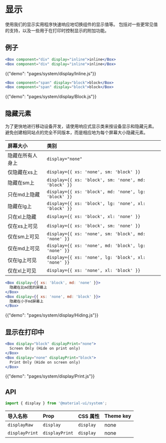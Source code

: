 # 显示

<p class="description">使用我们的显示实用程序快速响应地切换组件的显示值等。 包括对一些更常见值的支持，以及一些用于在打印时控制显示的附加功能。</p>

## 例子

```jsx
<Box component="div" display="inline">inline</Box>
<Box component="div" display="inline">inline</Box>
```

{{"demo": "pages/system/display/Inline.js"}}

```jsx
<Box component="span" display="block">block</Box>
<Box component="span" display="block">block</Box>
```

{{"demo": "pages/system/display/Block.js"}}

## 隐藏元素

为了更快地进行移动设备开发，请使用响应式显示类来按设备显示和隐藏元素。 避免创建相同站点的完全不同版本，而是相应地为每个屏幕大小隐藏元素。

| 屏幕大小     | 类别                                                   |
|:-------- |:---------------------------------------------------- |
| 隐藏在所有人身上 | `display="none"`                                     |
| 仅隐藏在xs上  | `display={{ xs: 'none', sm: 'block' }}`              |
| 隐藏在sm上   | `display={{ xs: 'block', sm: 'none', md: 'block' }}` |
| 只在md上隐藏  | `display={{ xs: 'block', md: 'none', lg: 'block' }}` |
| 隐藏在lg上   | `display={{ xs: 'block', lg: 'none', xl: 'block' }}` |
| 只在xl上隐藏  | `display={{ xs: 'block', xl: 'none' }}`              |
| 仅在xs上可见  | `display={{ xs: 'block', sm: 'none' }}`              |
| 仅在sm上可见  | `display={{ xs: 'none', sm: 'block', md: 'none' }}`  |
| 仅在md上可见  | `display={{ xs: 'none', md: 'block', lg: 'none' }}`  |
| 仅在lg上可见  | `display={{ xs: 'none', lg: 'block', xl: 'none' }}`  |
| 仅在xl上可见  | `display={{ xs: 'none', xl: 'block' }}`              |

```jsx
<Box display={{ xs: 'block', md: 'none' }}>
  隐藏在比md宽的屏幕上
</Box>
<Box display={{ xs: 'none', md: 'block' }}>
  隐藏在小于md屏幕上
</Box>
```

{{"demo": "pages/system/display/Hiding.js"}}

## 显示在打印中

```jsx
<Box display="block" displayPrint="none">
  Screen Only (Hide on print only)
</Box>
<Box display="none" displayPrint="block">
  Print Only (Hide on screen only)
</Box>
```

{{"demo": "pages/system/display/Print.js"}}

## API

```js
import { display } from '@material-ui/system';
```

| 导入名称           | Prop           | CSS 属性    | Theme key |
|:-------------- |:-------------- |:--------- |:--------- |
| `displayRaw`   | `display`      | `display` | none      |
| `displayPrint` | `displayPrint` | `display` | none      |